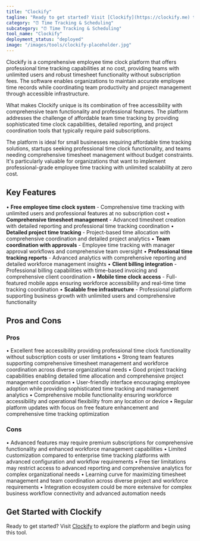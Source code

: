 ```yaml
---
title: "Clockify"
tagline: "Ready to get started? Visit [Clockify](https://clockify.me) to explore the platform and begin using this tool...."
category: "⏰ Time Tracking & Scheduling"
subcategory: "⏰ Time Tracking & Scheduling"
tool_name: "Clockify"
deployment_status: "deployed"
image: "/images/tools/clockify-placeholder.jpg"
---
```

Clockify is a comprehensive employee time clock platform that offers professional time tracking capabilities at no cost, providing teams with unlimited users and robust timesheet functionality without subscription fees. The software enables organizations to maintain accurate employee time records while coordinating team productivity and project management through accessible infrastructure.

What makes Clockify unique is its combination of free accessibility with comprehensive team functionality and professional features. The platform addresses the challenge of affordable team time tracking by providing sophisticated time clock capabilities, detailed reporting, and project coordination tools that typically require paid subscriptions.

The platform is ideal for small businesses requiring affordable time tracking solutions, startups seeking professional time clock functionality, and teams needing comprehensive timesheet management without budget constraints. It's particularly valuable for organizations that want to implement professional-grade employee time tracking with unlimited scalability at zero cost.

## Key Features

• **Free employee time clock system** - Comprehensive time tracking with unlimited users and professional features at no subscription cost
• **Comprehensive timesheet management** - Advanced timesheet creation with detailed reporting and professional time tracking coordination
• **Detailed project time tracking** - Project-based time allocation with comprehensive coordination and detailed project analytics
• **Team coordination with approvals** - Employee time tracking with manager approval workflows and comprehensive team oversight
• **Professional time tracking reports** - Advanced analytics with comprehensive reporting and detailed workforce management insights
• **Client billing integration** - Professional billing capabilities with time-based invoicing and comprehensive client coordination
• **Mobile time clock access** - Full-featured mobile apps ensuring workforce accessibility and real-time time tracking coordination
• **Scalable free infrastructure** - Professional platform supporting business growth with unlimited users and comprehensive functionality

## Pros and Cons

### Pros
• Excellent free accessibility providing professional time clock functionality without subscription costs or user limitations
• Strong team features supporting comprehensive timesheet management and workforce coordination across diverse organizational needs
• Good project tracking capabilities enabling detailed time allocation and comprehensive project management coordination
• User-friendly interface encouraging employee adoption while providing sophisticated time tracking and management analytics
• Comprehensive mobile functionality ensuring workforce accessibility and operational flexibility from any location or device
• Regular platform updates with focus on free feature enhancement and comprehensive time tracking optimization

### Cons
• Advanced features may require premium subscriptions for comprehensive functionality and enhanced workforce management capabilities
• Limited customization compared to enterprise time tracking platforms with advanced configuration and workflow requirements
• Free tier limitations may restrict access to advanced reporting and comprehensive analytics for complex organizational needs
• Learning curve for maximizing timesheet management and team coordination across diverse project and workforce requirements
• Integration ecosystem could be more extensive for complex business workflow connectivity and advanced automation needs

## Get Started with Clockify

Ready to get started? Visit [Clockify](https://clockify.me) to explore the platform and begin using this tool.